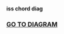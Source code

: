 <h4>iss chord diag</h4>
<h3><a target="_blank" href="http://htmlpreview.github.io/?https://github.com/gonzalezem/temp3/blob/master/iss.html">GO TO DIAGRAM</a></h3>
